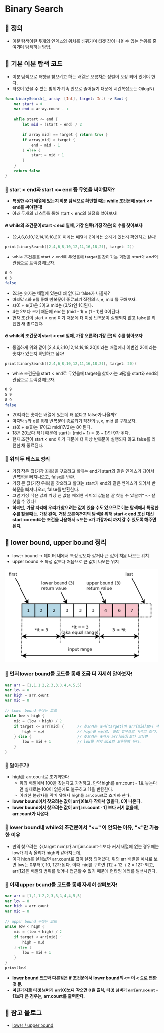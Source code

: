 # Binary Search

## 🍎 정의
- 이분 탐색이란 두개의 인덱스의 위치를 바꿔가며 타겟 값이 나올 수 있는 범위를 줄여가며 탐색하는 방법.

## 🍎 기본 이분 탐색 코드
- 이분 탐색으로 타겟을 찾으려고 하는 배열은 오름차순 정렬이 보장 되어 있어야 한다.
- 타겟이 있을 수 있는 범위가 계속 반으로 줄어들기 때문에 시간복잡도는 O(logN)
```swift
func binarySearch(_ array: [Int], target: Int) -> Bool {
    var start = 0
    var end = array.count - 1
    
    while start <= end {
        let mid = (start + end) / 2
        
        if array[mid] == target { return true }
        if array[mid] > target {
            end = mid - 1
        } else {
            start = mid + 1
        }
    }
    return false
}
```
### 📖 start < end와 start <= end 중 무엇을 써야할까?
- **특정한 수가 배열에 있는지 이분 탐색으로 확인할 때는 while 조건문에 start <= end를 써야한다!**
- 아래 두개의 테스트를 통해 start < end의 허점을 알아보자!

#### 🔥 while의 조건문이 start < end 일때, 가장 왼쪽(가장 작은)의 수를 찾아보자!
- [2,4,6,8,10,12,14,16,18,20] 이라는 배열에 2이라는 숫자가 있는지 확인하고 싶다!
```swift
print(binarySearch([2,4,6,8,10,12,14,16,18,20], target: 2))
```
- while 조건문을 start < end로 두었을때 target을 찾아가는 과정을 start와 end의 관점으로 트랙킹 해보자.
```bash
0 9
0 3
false
```
- 2라는 숫자는 배열에 있는데 왜 없다고 false가 나올까?
- 마지막 s와 e를 통해 반복문이 종료되기 직전의 s, e, mid 를 구해보자.
- s(0) + e(3)은 3이고 mid는 (3/2)인 1이된다.
- 4는 2보다 크기 때문에 end는 (mid - 1) = (1 - 1)인 0이된다.
- 현재 조건이 start < end 이기 때문에 더 이상 반복문이 실행되지 않고 false를 리턴한 채 종료된다.

#### 🔥 while의 조건문이 start < end 일때, 가장 오른쪽(가장 큰)의 수를 찾아보자!
- 동일하게 위와 같이 [2,4,6,8,10,12,14,16,18,20]이라는 배열에서 이번엔 20이라는 숫자가 있는지 확인하고 싶다!
```swift
print(binarySearch([2,4,6,8,10,12,14,16,18,20], target: 20))
```
- while 조건문을 start < end로 두었을때 target을 찾아가는 과정을 start와 end의 관점으로 트랙킹 해보자.
```bash
0 9
5 9
8 9 
false
```
- 20이라는 숫자는 배열에 있는데 왜 없다고 false가 나올까?
- 마지막 s와 e를 통해 반복문이 종료되기 직전의 s, e, mid 를 구해보자.
- s(8) + e(9)는 17이고 mid(17/2)는 8이된다.
- 18은 20보다 작기 때문에 start는 (mid + 1) = (8 + 1)인 9가 된다.
- 현재 조건이 start < end 이기 때문에 더 이상 반복문이 실행되지 않고 false를 리턴한 채 종료된다.

### 📖 위의 두 테스트 정리
- 가장 작은 값(가장 좌측)을 찾으려고 할때는 end가 start와 같은 인덱스가 되어서 반복문을 빠져나오고, false를 반환.
- 가장 큰 값(가장 우측)을 찾으려고 할떄는 start가 end와 같은 인덱스가 되어서 반복문을 빠져나오고, false를 반환한다.
- 그럼 가장 작은 값과 가장 큰 값을 제외한 사이의 값들을 잘 찾을 수 있을까? -> 잘 찾을 수 있다!
- **하지만, 가장 자리에 우리가 찾으려는 값이 있을 수도 있으므로 이분 탐색에서 특정한 수를 찾을때는, 가장 왼쪽, 가장 오른쪽까지의 탐색을 위해 start < end 조건 대신 start <= end라는 조건을 사용해서 s 또는 e가 가장자리 까지 갈 수 있도록 해주면 된다.**


## 🍎 lower bound, upper bound 정리
- lower bound -> 데이터 내에서 특정 값보다 같거나 큰 값이 처음 나오는 위치
- upper bound -> 특정 값보다 처음으로 큰 값이 나오는 위치
<img src = './lowerupper.jpg' width = 500>

### 📖 먼저 lower bound를 코드를 통해 조금 더 자세히 알아보자!
```swift
var arr = [1,1,1,2,2,3,3,3,4,4,5,5]
var low = 0
var high = arr.count
var mid = 0

// lower bound 구하는 코드
while low < high {
    mid = (low + high) / 2
    if target <= arr[mid] {      // 찾으려는 숫자(target)이 arr[mid]보다 작거나 같다면,
        high = mid               // high를 mid로, 점점 왼쪽으로 가려고 한다.
    } else {                     // 찾으려는 숫자가 arr[mid]보다 크다면
        low = mid + 1            // low를 현재 mid의 오른쪽에 둔다.
    }
}
```
### 📖 알아두기!
- high를 arr.count로 초기화한다
    - 위의 배열에서 100을 찾는다고 가정하고, 만약 high를 arr.count - 1로 놓는다면 실제로는 100이 없음에도 불구하고 11을 반환한다.
    - 이러한 불상사를 막기 위해서 high를 arr.count로 초기화 한다.
- **lower bound에서 찾으려는 값이 arr[0]보다 작아서 없을때, 0이 나온다.**
- **lower bound에서 찾으려는 값이 arr[arr.count - 1] 보다 커서 없을때, arr.count가 나온다.**

### 📖 lower bound내 while의 조건문에서 "<=" 이 안되는 이유, "<"만 가능한 이유
- 만약 찾으려는 수(target num)가 arr[arr.count-1]보다 커서 배열에 없는 경우에는 low가 계속 올라가 high와 같아지는데,
- 이때 high를 살펴보면 arr.count로 값이 설정 되어있다. 위의 arr 배열을 예시로 보면 low는 0부터 7, 10, 12가 된다. 이때 mid를 구하면 (12 + 12) / 2 = 12가 되고, arr[12]은 배열의 범위를 벗어나 접근할 수 없기 때문에 런타임 에러를 발생시킨다.

### 📖 이제 upper bound를 코드를 통해 자세히 살펴보자!
```swift
var arr = [1,1,1,2,2,3,3,3,4,4,5,5]
var low = 0
var high = arr.count
var mid = 0

// upper bound 구하는 코드
while low < high {
    mid = (low + high) / 2
    if target < arr[mid] {
        high = mid
    } else {
        low = mid + 1
    }
}
print(low)
```
- **lower bound 코드와 다른점은 if 조건문에서 lower bound의 <= 이 < 으로 변한것 뿐.**
- **마찬가지로 타겟 넘버가 arr[0]보다 작으면 0을 출력, 타겟 넘버가 arr[arr.count - 1]보다 큰 경우는, arr.count를 출력한다.**


## 🍎 참고 블로그
- [lower / upper bound](https://hee96-story.tistory.com/80)
